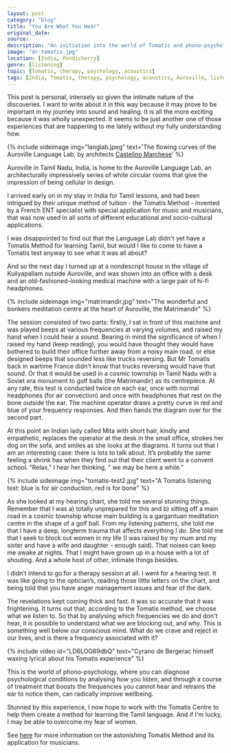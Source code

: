 ```yaml
---
layout: post
category: "blog"
title: "You Are What You Hear"
original_date: 
source: 
description: "An initiation into the world of Tomatis and phono-psychology"
image: "dr-tomatis.jpg"
location: [India, Pondicherry]
genre: [listening]
topic: [Tomatis, therapy, psychology, acoustics]
tags: [India, Tomatis, therapy, psychology, acoustics, Auroville, listening]
---
```

This post is personal, intensely so given the intimate nature of the discoveries. I want to write about it in this way because it may prove to be important in my journey into sound and healing. It is all the more exciting because it was wholly unexpected. It seems to be just another one of those experiences that are happening to me lately without my fully understanding how.

{% include sideimage img="langlab.jpeg" text='The flowing curves of the Auroville Language Lab, by architects <a href="http://castelinomarchese.com">Castelino Marchese</a>' %}

Auroville in Tamil Nadu, India, is home to the Auroville Language Lab, an architecturally impressively series of white circular rooms that give the impression of being cellular in design.

I arrived early on in my stay in India for Tamil lessons, and had been intrigued by their unique method of tuition - the Tomatis Method - invented by a French ENT specialist with special application for music and musicians, that was now used in all sorts of different educational and socio-cultural applications.  

I was disappointed to find out that the Language Lab didn't yet have a Tomatis Method for learning Tamil, but would I like to come to have a Tomatis test anyway to see what it was all about? 

And so the next day I turned up at a nondescript house in the village of Kuilyapallam outside Auroville, and was shown into an office with a desk and an old-fashioned-looking medical machine with a large pair of hi-fi headphones.

{% include sideimage img="matrimandir.jpg" text="The wonderful and bonkers meditation centre at the heart of Auroville, the Matrimandir" %}

The session consisted of two parts: firstly, I sat in front of this machine and was played beeps at various frequencies at varying volumes, and raised my hand when I could hear a sound. Bearing in mind the significance of when I raised my hand (keep reading), you would have thought they would have bothered to build their office further away from a noisy main road, or else designed beeps that sounded less like trucks reversing. But Mr Tomatis back in wartime France didn’t know that trucks reversing would have that sound. Or that it would be used in a cosmic township in Tamil Nadu with a Soviet era monument to golf balls (the Matrimandir) as its centrepiece. At any rate, this test is conducted twice on each ear, once with normal headphones (for air convection) and once with headphones that rest on the bone outside the ear. The machine operator draws a pretty curve in red and blue of your frequency responses. And then hands the diagram over for the second part.

At this point an Indian lady called Mita with short hair, kindly and empathetic, replaces the operator at the desk in the small office, strokes her dog on the sofa, and smiles as she looks at the diagrams. It turns out that I am an interesting case: there is lots to talk about. It’s probably the same feeling a shrink has when they find out that their client went to a convent school. “Relax," I hear her thinking, " we may be here a while.”

{% include sideimage img="tomatis-test2.jpg" text="A Tomatis listening test: blue is for air conduction, red is for bone" %}

As she looked at my hearing chart, she told me several stunning things. Remember that I was a) totally unprepared for this and b) sitting off a main road in a cosmic township whose main building is a gargantuan meditation centre in the shape of a golf ball. From my listening patterns, she told me that I have a deep, longterm trauma that affects everything I do. She told me that I seek to block out women in my life (I was raised by my mum and my sister and have a wife and daughter - enough said). That noises can keep me awake at nights. That I might have grown up in a house with a lot of shouting. And a whole host of other, intimate things besides.

I didn’t intend to go for a therapy session at all. I went for a hearing test. It was like going to the optician’s, reading those little letters on the chart, and being told that you have anger management issues and fear of the dark.

The revelations kept coming thick and fast. It was so accurate that it was frightening. It turns out that, according to the Tomatis method, we choose what we listen to. So that by analysing which frequencies we do and don't hear, it is possible to understand what we are blocking out, and why. This is something well below our conscious mind. What do we crave and reject in our lives, and is there a frequency associated with it?

{% include video id="LD6LOG69dbQ" text="Cyrano de Bergerac himself waxing lyrical about his Tomatis experience" %}

This is the world of phono-psychology, where you can diagnose psychological conditions by analysing how you listen, and through a course of treatment that boosts the frequencies you cannot hear and retrains the ear to notice them, can radically improve wellbeing.

Stunned by this experience, I now hope to work with the Tomatis Centre to help them create a method for learning the Tamil language. And if I'm lucky, I may be able to overcome my fear of women.

See <a href="http://listeningcentre.com/pdf/11tomathis04.pdf">here</a> for more information on the astonishing Tomatis Method and its application for musicians.